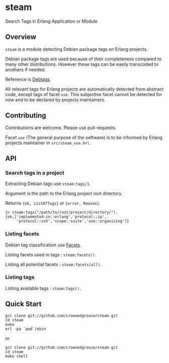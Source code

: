 # steam
Search Tags in Erlang Application or Module

## Overview ##
`steam` is a module detecting Debian package tags on Erlang projects. 

Debian package tags are used because of their completeness compared to many other distributions. However those tags can be easily transcoded to anothers if needed.

Reference is [Debtags](http://anonscm.debian.org/cgit/debtags/vocabulary.git/tree/debian-packages).

All relevant tags for Erlang projects are automatically detected from abstract code, except tags of facet `use`.
This subjective facet cannot be detected for now and to be declared by projects maintainers.

## Contributing ##

Contributions are welcome. Please use pull-requests.

Facet `use` (The general purpose of the software) is to be informed by Erlang projects maintainer in `src/steam_use.hrl`. 

## API ##

### Search tags in a project ###

Extracting Debian tags use `steam:tags/1`. 

Argument is the path to the Erlang project root directory.

Returns `{ok, ListOfTags}` or `{error, Reason}`.

```
1> steam:tags("/path/to/root/project/directory/").
{ok,['implemented-in::erlang','protocol::ip',
     'protocol::ssh','scope::suite','use::organizing']}

```

### Listing facets ###
Debian tag classification use [Facets](https://en.wikipedia.org/wiki/Faceted_classification).

Listing facets used in tags : `steam:facets().`

Listing all potential facets : `steam:facets(all).`

### Listing tags ###

Listing available tags : `steam:tags().`

## Quick Start ##

```
git clone git://github.com/crownedgrouse/steam.git
cd steam
make
erl -pa `pwd`/ebin
```
or
```
git clone git://github.com/crownedgrouse/steam.git
cd steam
make shell
```



